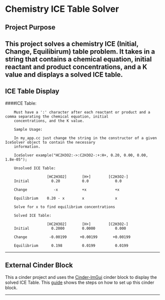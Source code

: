 # Chemistry ICE Table Solver

## Project Purpose
This project solves a chemistry ICE (Initial, Change, Equilibirum)
table problem. It takes in a string that contains a chemical 
equation, initial reactant and product concentrations, and a K 
value and displays a solved ICE table.
---
## ICE Table Display
 ####ICE Table:
       
        Must have a ':' character after each reactant or product and a comma separating the chemical equation, initial
        concentrations, and the K value.
        
        Sample Usage:
        
        In my_app.cc just change the string in the constructor of a given IceSolver object to contain the necessary
        information.
        
        IceSolver example("HC2H3O2:->:C2H3O2-:+:H+, 0.20, 0.00, 0.00, 1.8e-05");
                   
        Unsolved ICE Table: 
        
                       [HC2H3O2]       [H+]        [C2H3O2-] 
        Initial          0.20          0.0            0.0
       
        Change            -x           +x             +x
       
        Equilibrium    0.20 - x        x              x
       
        Solve for x to find equilibrium concentrations
        
        Solved ICE Table:
        
                       [HC2H3O2]       [H+]        [C2H3O2-] 
        Initial          0.2000        0.0000         0.000
               
        Change          -0.00199      +0.00199       +0.00199
               
        Equilibrium      0.198         0.0199         0.0199

---
## External Cinder Block
This a cinder project and uses the
[Cinder-ImGui](https://github.com/simongeilfus/Cinder-ImGui)
cinder block to display the solved ICE Table.
This [guide](https://courses.grainger.illinois.edu/cs126/sp2020/notes/cmake/)
shows the steps on how to set up this cinder block.

---

